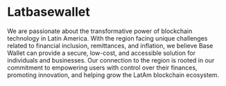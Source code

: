 # Latbasewallet
We are passionate about the transformative power of blockchain technology in Latin America. With the region facing unique challenges related to financial inclusion, remittances, and inflation, we believe Base Wallet can provide a secure, low-cost, and accessible solution for individuals and businesses. Our connection to the region is rooted in our commitment to empowering users with control over their finances, promoting innovation, and helping grow the LatAm blockchain ecosystem.
